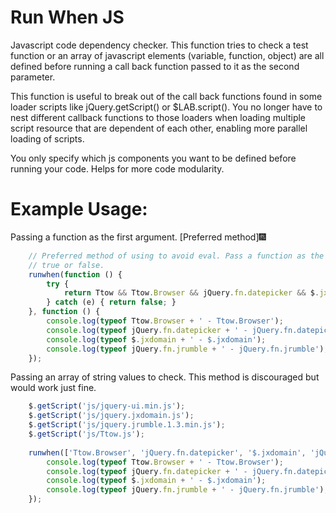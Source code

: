 Run When JS
===========

Javascript code dependency checker. This function tries to check a test function or an array of javascript elements (variable, function, object) are
all defined before running a call back function passed to it as the second parameter.

This function is useful to break out of the call back functions found in some loader scripts like jQuery.getScript() or $LAB.script().
You no longer have to nest different callback functions to those loaders when loading multiple script resource that are dependent of
each other, enabling more parallel loading of scripts.

You only specify which js components you want to be defined before running your code. Helps for more code modularity.

Example Usage:
==============
Passing a function as the first argument. [Preferred method]:fireworks:
```javascript
	// Preferred method of using to avoid eval. Pass a function as the first argument. The function should return either 
	// true or false. 
	runwhen(function () {
		try {
			return Ttow && Ttow.Browser && jQuery.fn.datepicker && $.jxdomain && jQuery.fn.jrumble;
		} catch (e) { return false; }
	}, function () {
		console.log(typeof Ttow.Browser + ' - Ttow.Browser');
		console.log(typeof jQuery.fn.datepicker + ' - jQuery.fn.datepicker');
		console.log(typeof $.jxdomain + ' - $.jxdomain');
		console.log(typeof jQuery.fn.jrumble + ' - jQuery.fn.jrumble');	
	});
```

Passing an array of string values to check. This method is discouraged but would work just fine.
```javascript
	$.getScript('js/jquery-ui.min.js');
	$.getScript('js/jquery.jxdomain.js');
	$.getScript('js/jquery.jrumble.1.3.min.js');
	$.getScript('js/Ttow.js');
	
	runwhen(['Ttow.Browser', 'jQuery.fn.datepicker', '$.jxdomain', 'jQuery.fn.jrumble'], function () {
		console.log(typeof Ttow.Browser + ' - Ttow.Browser');
		console.log(typeof jQuery.fn.datepicker + ' - jQuery.fn.datepicker');
		console.log(typeof $.jxdomain + ' - $.jxdomain');
		console.log(typeof jQuery.fn.jrumble + ' - jQuery.fn.jrumble');	
	});
```

